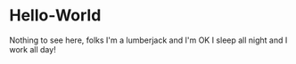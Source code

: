 # Hello-World
Nothing to see here, folks
I'm a lumberjack and I'm OK
I sleep all night and I work all day!
